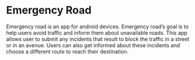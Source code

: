 Emergency Road
========

Emergency road is an app for android devices. Emergency road’s goal is to help users avoid traffic and inform them about unavailable roads. This app allows user to submit any incidents that result to block the traffic in a street or in an avenue. Users can also get informed about these incidents and choose a different route to reach their destination.
